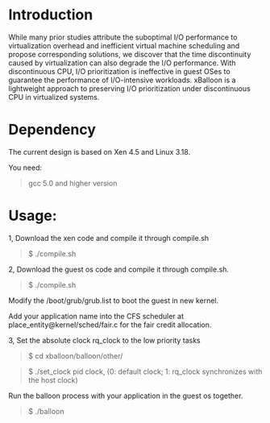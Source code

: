 # Introduction

While many prior studies attribute the suboptimal I/O performance to virtualization overhead and inefficient virtual machine scheduling  and propose corresponding solutions, we discover that the time discontinuity caused by virtualization can also degrade the I/O performance. With discontinuous CPU, I/O prioritization is ineffective in guest OSes to guarantee the performance of I/O-intensive workloads. xBalloon is a lightweight approach to preserving I/O prioritization under discontinuous CPU in virtualized systems.


# Dependency

The current design is based on Xen 4.5 and Linux 3.18. 

You need:

> gcc 5.0 and higher version

# Usage:

1, Download the xen code and compile it through compile.sh

> $ ./compile.sh

2, Download the guest os code and compile it through compile.sh.

> $ ./compile.sh

Modify the /boot/grub/grub.list to boot the guest in new kernel.

Add your application name into the CFS scheduler at place_entity@kernel/sched/fair.c for the fair credit allocation.

3, Set the absolute clock rq_clock to the low priority tasks

> $ cd xballoon/balloon/other/

> $ ./set_clock pid clock, 
(0: default clock; 1: rq_clock synchronizes with the host clock)  

Run the balloon process with your application in the guest os together.
> $ ./balloon
